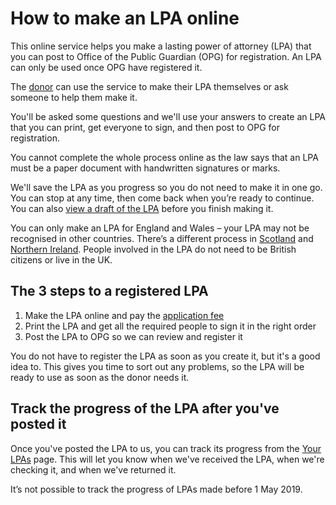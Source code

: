 # How to make an LPA online

This online service helps you make a lasting power of attorney (LPA) that you can post to Office of the Public Guardian (OPG) for registration. An LPA can only be used once OPG have registered it.

The [donor](/help/#topic-donor) can use the service to make their LPA themselves or ask someone to help them make it.

You'll be asked some questions and we'll use your answers to create an LPA that you can print, get everyone to sign, and then post to OPG for registration.

You cannot complete the whole process online as the law says that an LPA must be a paper document with handwritten signatures or marks.

We'll save the LPA as you progress so you do not need to make it in one go. You can stop at any time, then come back when you’re ready to continue. You can also [view a draft of the LPA](/help/#topic-view-a-draft-of-the-lpa) before you finish making it.

You can only make an LPA for England and Wales – your LPA may not be recognised in other countries. There’s a different process in [Scotland](http://www.publicguardian-scotland.gov.uk/power-of-attorney) and [Northern Ireland](http://www.nidirect.gov.uk/managing-your-affairs-and-enduring-power-of-attorney). People involved in the LPA do not need to be British citizens or live in the UK.

## The 3 steps to a registered LPA

1. Make the LPA online and pay the [application fee](/help/#topic-fees-reductions-and-exemptions)
2. Print the LPA and get all the required people to sign it in the right order
3. Post the LPA to OPG so we can review and register it

You do not have to register the LPA as soon as you create it, but it's a good idea to. This gives you time to sort out any problems, so the LPA will be ready to use as soon as the donor needs it.

## Track the progress of the LPA after you've posted it

Once you've posted the LPA to us, you can track its progress from the [Your LPAs](/user/dashboard) page. This will let you know when we've received the LPA, when we're checking it, and when we've returned it.

It’s not possible to track the progress of LPAs made before 1 May 2019.
